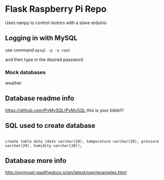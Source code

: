 # Flask Raspberry Pi Repo

Uses nanpy to control motors with a slave arduino

## Logging in with MySQL

use command 
<code>mysql -p -u root</code>

and then type in the desired password

### Mock databases

weather

## Database readme info

https://github.com/PyMySQL/PyMySQL this is your bible!!!

## SQL used to create database

<code>
create table data (date varchar(20), temperature varchar(20), pressure varchar(20), humidity varchar(20));
</code>

## Database more info

http://pymysql.readthedocs.io/en/latest/user/examples.html